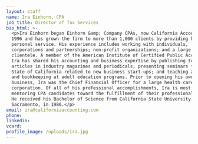 ```yaml
---
layout: staff
name: Ira Einhorn, CPA
job_title: Director of Tax Services
bio_html: >-
  <p>Ira Einhorn began Einhorn &amp; Company CPAs, now California Accounting, in
  1996 and has grown the firm to more than 1,000 clients by providing hands-on,
  personal service. His experience includes working with individuals,
  corporations and partnerships; non-profit organizations; and a large auditing
  clientele. A member of the American Institute of Certified Public Accountants,
  Ira has shared his accounting and business expertise by publishing topical
  articles in industry magazines and periodicals; presenting seminars for the
  State of California related to new business start-ups; and teaching accounting
  and bookkeeping at adult education programs. Prior to opening his own
  business, Ira was the Chief Financial Officer for a large health care
  corporation. Of all of his professional accomplishments, Ira is most proud of
  mentoring CPA candidates toward the fulfillment of their professional license.
  He received his Bachelor of Science from California State University,
  Sacramento, in 1986.</p>
email: ira@californiaaccounting.com
phone:
linkedin:
vcard:
profile_image: /uploads/ira.jpg
---
```

